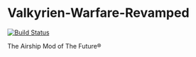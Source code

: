 # Valkyrien-Warfare-Revamped
[![Build Status](https://jenkins.ironhide.de/buildStatus/icon?job=Valkyrien-Warfare-Revamped)](https://jenkins.ironhide.de/job/Valkyrien-Warfare-Revamped/)

The Airship Mod of The Future®
